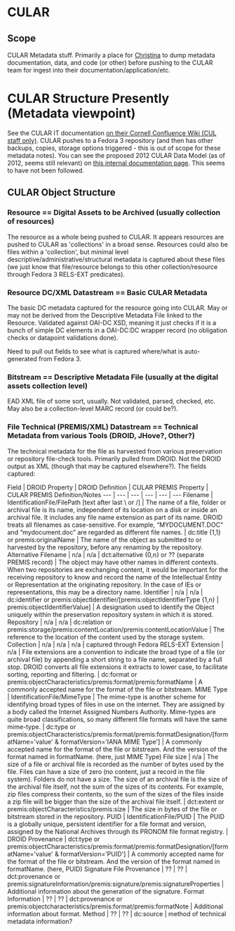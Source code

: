 # CULAR

## Scope

CULAR Metadata stuff. Primarily a place for [Christina](mailto:cmh329@cornell.edu) to dump metadata documentation, data, and code (or other) before pushing to the CULAR team for ingest into their documentation/application/etc.

# CULAR Structure Presently (Metadata viewpoint)

See the CULAR IT documentation [on their Cornell Confluence Wiki (CUL staff only)](https://confluence.cornell.edu/pages/viewpage.action?pageId=109222702). CULAR pushes to a Fedora 3 repository (and then has other backups, copies, storage options triggered - this is out of scope for these metadata notes). You can see the proposed 2012 CULAR Data Model (as of 2012, seems still relevant) on [this internal documentation page](https://confluence.cornell.edu/display/CULREPO/CULAR+Data+Model). This seems to have not been followed.

## CULAR Object Structure

### Resource == Digital Assets to be Archived (usually collection of resources)

The resource as a whole being pushed to CULAR. It appears resources are pushed to CULAR as 'collections' in a broad sense. Resources could also be files within a 'collection', but minimal level descriptive/administrative/structural metadata is captured about these files (we just know that file/resource belongs to this other collection/resource through Fedora 3 RELS-EXT predicates).

### Resource DC/XML Datastream == Basic CULAR Metadata

The basic DC metadata captured for the resource going into CULAR. May or may not be derived from the Descriptive Metadata File linked to the Resource. Validated against OAI-DC XSD, meaning it just checks if it is a bunch of simple DC elements in a OAI-DC:DC wrapper record (no obligation checks or datapoint validations done).

Need to pull out fields to see what is captured where/what is auto-generated from Fedora 3.


### Bitstream == Descriptive Metadata File (usually at the digital assets collection level)

EAD XML file of some sort, usually. Not validated, parsed, checked, etc. May also be a collection-level MARC record (or could be?).

### File Technical (PREMIS/XML) Datastream == Technical Metadata from various Tools (DROID, JHove?, Other?)

The technical metadata for the file as harvested from various preservation or repository file-check tools. Primarily pulled from DROID. Not the DROID output as XML (though that may be captured elsewhere?). The fields captured:

Field | DROID Property | DROID Definition | CULAR PREMIS Property | CULAR PREMIS Definition/Notes
--- | --- | --- | --- | --- | ---
Filename | IdentificationFile/FilePath [text after last \ or /] | The name of a file, folder or archival file is its name, independent of its location on a disk or inside an archival file. It includes any file name extension as part of its name. DROID treats all filenames as case-sensitive. For example, “MYDOCUMENT.DOC” and “mydocument.doc” are regarded as different file names. | dc:title {1,1} or premis:originalName | The name of the object as submitted to or harvested by the repository, before any renaming by the repository.
Alternative Filename | n/a | n/a | dct:alternative {0,n} or ?? (separate PREMIS record) | The object may have other names in different contexts. When two repositories are exchanging content, it would be important for the receiving repository to know and record the name of the Intellectual Entity or Representation at the originating repository. In the case of IEs or representations, this may be a directory name.
Identifier | n/a | n/a | dc:identifier or premis:objectIdentifier/[premis:objectIdentifierType {1,n} | premis:objectIdentifierValue] | A designation used to identify the Object uniquely within the preservation repository system in which it is stored.
Repository | n/a | n/a | dc:relation or premis:storage/premis:contentLocation/premis:contentLocationValue | The reference to the location of the content used by the storage system.
Collection | n/a | n/a | n/a | captured through Fedora RELS-EXT
Extension | n/a | File extensions are a convention to indicate the broad type of a file (or archival file) by appending a short string to a file name, separated by a full stop. DROID converts all file extensions it extracts to lower case, to facilitate sorting, reporting and filtering. | dc:format or premis:objectCharacteristics/premis:format/premis:formatName | A commonly accepted name for the format of the file or bitstream.
MIME Type | IdentificationFile/MimeType | The mime-type is another scheme for identifying broad types of files in use on the internet. They are assigned by a body called the Internet Assigned Numbers Authority. Mime-types are quite broad classifications, so many different file formats will have the same mime-type. | dc:type or premis:objectCharacteristics/premis:format/premis:formatDesignation/[formatName='value' & formatVersion='IANA MIME Type'] | A commonly accepted name for the format of the file or bitstream. And the version of the format named in formatName. (here, just MIME Type)
File size | n/a | The size of a file or archival file is recorded as the number of bytes used by the file. Files can have a size of zero (no content, just a record in the file system). Folders do not have a size. The size of an archival file is the size of the archival file itself, not the sum of the sizes of its contents. For example, zip files compress their contents, so the sum of the sizes of the files inside a zip file will be bigger than the size of the archival file itself. | dct:extent or premis:objectCharacteristics/premis:size | The size in bytes of the file or bitstream stored in the repository.
PUID | IdentificationFile/PUID | The PUID is a globally unique, persistent identifier for a file format and version, assigned by the National Archives through its PRONOM file format registry. |
DROID Provenance | dct:type or premis:objectCharacteristics/premis:format/premis:formatDesignation/[formatName='value' & formatVersion='PUID'] | A commonly accepted name for the format of the file or bitstream. And the version of the format named in formatName. (here, PUID)
Signature File Provenance | ?? | ?? | dct:provenance or premis:signatureInformation/premis:signature/premis:signatureProperties | Additional information about the generation of the signature.
Format Information | ?? | ?? | dct:provenance or premis:objectcharacteristics/premis:format/premis:formatNote | Additional information about format.
Method | ?? | ?? | dc:source | method of technical metadata information?
